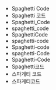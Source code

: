 ﻿- Spaghetti Code
- Spaghetti 코드
- Spaghetti_Code
- spaghetti_code
- SpaghettiCode
- spaghetti-code
- Spaghetti-code
- spaghetti-Code
- Spaghetti-Code
- Spaghetti코드
- 스파게티 코드
- 스파게티코드
